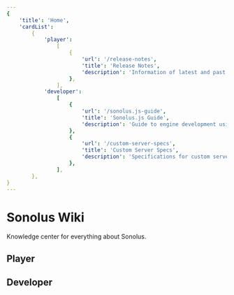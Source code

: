 ```yaml
---
{
    'title': 'Home',
    'cardList':
        {
            'player':
                [
                    {
                        'url': '/release-notes',
                        'title': 'Release Notes',
                        'description': 'Information of latest and past releases of Sonolus',
                    },
                ],
            'developer':
                [
                    {
                        'url': '/sonolus.js-guide',
                        'title': 'Sonolus.js Guide',
                        'description': 'Guide to engine development using Sonolus.js',
                    },
                    {
                        'url': '/custom-server-specs',
                        'title': 'Custom Server Specs',
                        'description': 'Specifications for custom servers',
                    },
                ],
        },
}
---
```


# Sonolus Wiki

Knowledge center for everything about Sonolus.

## Player

<card-list category="player" />

## Developer

<card-list category="developer" />
